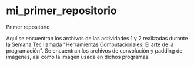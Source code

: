 # mi_primer_repositorio
Primer repositorio

Aquí se encuentran los archivos de las actividades 1 y 2 realizadas durante la Semana Tec llamada "Herramientas Computacionales: El arte de la programación".
Se encuentran los archivos de convolución y padding de imágenes, así como la imagen usada en dichos programas.
